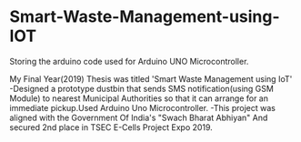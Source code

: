# Smart-Waste-Management-using-IOT

Storing the arduino code used for Arduino UNO Microcontroller.

My Final Year(2019) Thesis was titled 'Smart Waste Management using IoT'
-Designed a prototype dustbin that sends SMS notification(using GSM Module) to nearest Municipal Authorities so that it can arrange for an immediate pickup.Used Arduino Uno Microcontroller.
-This project was aligned with the Government Of India's "Swach Bharat Abhiyan" And secured 2nd place in TSEC E-Cells Project Expo 2019. 
